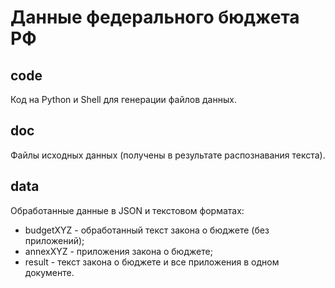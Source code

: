 # Данные федерального бюджета РФ

## code
Код на Python и Shell для генерации файлов данных.

## doc
Файлы исходных данных (получены в результате распознавания текста).

## data
Обработанные данные в JSON и текстовом форматах:
* budgetXYZ - обработанный текст закона о бюджете (без приложений);
* annexXYZ - приложения закона о бюджете;
* result - текст закона о бюджете и все приложения в одном документе.
